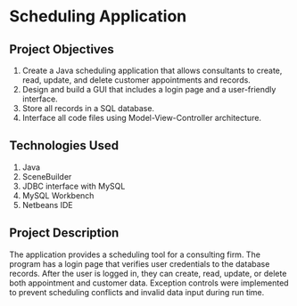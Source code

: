 # Scheduling Application
## Project Objectives
1. Create a Java scheduling application that allows consultants to create, read, update, and delete customer appointments and records.
1. Design and build a GUI that includes a login page and a user-friendly interface.
1. Store all records in a SQL database.
1. Interface all code files using Model-View-Controller architecture.
## Technologies Used
1. Java
1. SceneBuilder
1. JDBC interface with MySQL
1. MySQL Workbench
1. Netbeans IDE
## Project Description
The application provides a scheduling tool for a consulting firm. The program has a login page that verifies user credentials to the database records. After the user is logged in, they can create, read, update, or delete both appointment and customer data. Exception controls were implemented to prevent scheduling conflicts and invalid data input during run time. 
